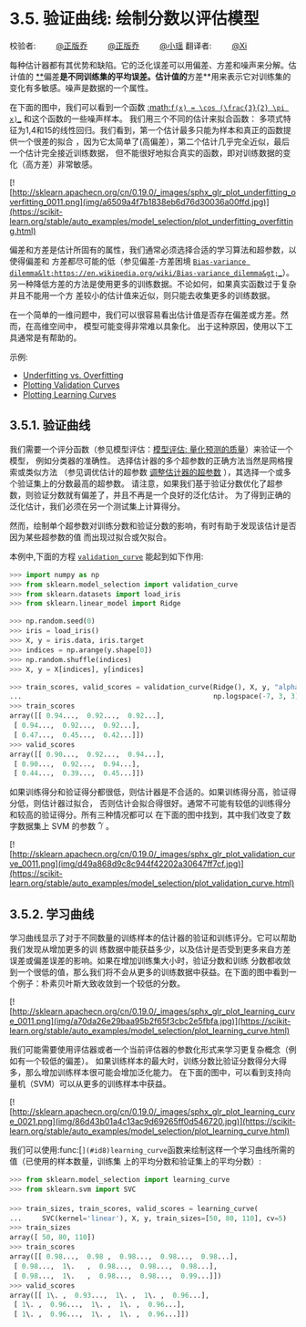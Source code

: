 # 3.5\. 验证曲线: 绘制分数以评估模型

校验者:
        [@正版乔](https://github.com/apachecn/scikit-learn-doc-zh)
        [@正版乔](https://github.com/apachecn/scikit-learn-doc-zh)
        [@小瑶](https://github.com/apachecn/scikit-learn-doc-zh)
翻译者:
        [@Xi](https://github.com/apachecn/scikit-learn-doc-zh)

每种估计器都有其优势和缺陷。它的泛化误差可以用偏差、方差和噪声来分解。估计值的 [**](#id2)偏差**是不同训练集的平均误差。估计值的**方差**用来表示它对训练集的 变化有多敏感。噪声是数据的一个属性。

在下面的图中，我们可以看到一个函数 [:math:`f(x) = \cos (\frac{3}{2} \pi x)`_](#id4) 和这个函数的一些噪声样本。 我们用三个不同的估计来拟合函数： 多项式特征为1,4和15的线性回归。我们看到，第一个估计最多只能为样本和真正的函数提供一个很差的拟合 ，因为它太简单了(高偏差），第二个估计几乎完全近似，最后一个估计完全接近训练数据， 但不能很好地拟合真实的函数，即对训练数据的变化（高方差）非常敏感。

[![http://sklearn.apachecn.org/cn/0.19.0/_images/sphx_glr_plot_underfitting_overfitting_0011.png](img/a6509a4f7b1838eb6d76d30036a00ffd.jpg)](https://scikit-learn.org/stable/auto_examples/model_selection/plot_underfitting_overfitting.html)

偏差和方差是估计所固有的属性，我们通常必须选择合适的学习算法和超参数，以使得偏差和 方差都尽可能的低（参见偏差-方差困境 [`Bias-variance dilemma&lt;https://en.wikipedia.org/wiki/Bias-variance_dilemma&gt;`_](#id10)）。 另一种降低方差的方法是使用更多的训练数据。不论如何，如果真实函数过于复杂并且不能用一个方 差较小的估计值来近似，则只能去收集更多的训练数据。

在一个简单的一维问题中，我们可以很容易看出估计值是否存在偏差或方差。然而，在高维空间中， 模型可能变得非常难以具象化。 出于这种原因，使用以下工具通常是有帮助的。

示例:

*   [Underfitting vs. Overfitting](https://scikit-learn.org/stable/auto_examples/model_selection/plot_underfitting_overfitting.html#sphx-glr-auto-examples-model-selection-plot-underfitting-overfitting-py)
*   [Plotting Validation Curves](https://scikit-learn.org/stable/auto_examples/model_selection/plot_validation_curve.html#sphx-glr-auto-examples-model-selection-plot-validation-curve-py)
*   [Plotting Learning Curves](https://scikit-learn.org/stable/auto_examples/model_selection/plot_learning_curve.html#sphx-glr-auto-examples-model-selection-plot-learning-curve-py)

## 3.5.1\. 验证曲线

我们需要一个评分函数（参见模型评估：[模型评估: 量化预测的质量](model_evaluation.html#model-evaluation)）来验证一个模型， 例如分类器的准确性。 选择估计器的多个超参数的正确方法当然是网格搜索或类似方法 （参见调优估计的超参数 [调整估计器的超参数](grid_search.html#grid-search) ），其选择一个或多个验证集上的分数最高的超参数。 请注意，如果我们基于验证分数优化了超参数，则验证分数就有偏差了，并且不再是一个良好的泛化估计。 为了得到正确的泛化估计，我们必须在另一个测试集上计算得分。

然而，绘制单个超参数对训练分数和验证分数的影响，有时有助于发现该估计是否因为某些超参数的值 而出现过拟合或欠拟合。

本例中,下面的方程 [`validation_curve`](https://scikit-learn.org/stable/modules/generated/sklearn.model_selection.validation_curve.html#sklearn.model_selection.validation_curve "sklearn.model_selection.validation_curve") 能起到如下作用:

```py
>>> import numpy as np
>>> from sklearn.model_selection import validation_curve
>>> from sklearn.datasets import load_iris
>>> from sklearn.linear_model import Ridge

```

```py
>>> np.random.seed(0)
>>> iris = load_iris()
>>> X, y = iris.data, iris.target
>>> indices = np.arange(y.shape[0])
>>> np.random.shuffle(indices)
>>> X, y = X[indices], y[indices]

```

```py
>>> train_scores, valid_scores = validation_curve(Ridge(), X, y, "alpha",
...                                               np.logspace(-7, 3, 3))
>>> train_scores
array([[ 0.94...,  0.92...,  0.92...],
 [ 0.94...,  0.92...,  0.92...],
 [ 0.47...,  0.45...,  0.42...]])
>>> valid_scores
array([[ 0.90...,  0.92...,  0.94...],
 [ 0.90...,  0.92...,  0.94...],
 [ 0.44...,  0.39...,  0.45...]])

```

如果训练得分和验证得分都很低，则估计器是不合适的。如果训练得分高，验证得分低，则估计器过拟合， 否则估计会拟合得很好。通常不可能有较低的训练得分和较高的验证得分。所有三种情况都可以 在下面的图中找到，其中我们改变了数字数据集上 SVM 的参数 ![\gamma](img/6552bde3d3999c1a9728016416932af7.jpg) 。

[![http://sklearn.apachecn.org/cn/0.19.0/_images/sphx_glr_plot_validation_curve_0011.png](img/d49a868d9c8c944f42202a30647ff7cf.jpg)](https://scikit-learn.org/stable/auto_examples/model_selection/plot_validation_curve.html)

## 3.5.2\. 学习曲线

学习曲线显示了对于不同数量的训练样本的估计器的验证和训练评分。它可以帮助我们发现从增加更多的训 练数据中能获益多少，以及估计是否受到更多来自方差误差或偏差误差的影响。如果在增加训练集大小时，验证分数和训练 分数都收敛到一个很低的值，那么我们将不会从更多的训练数据中获益。在下面的图中看到一个例子：朴素贝叶斯大致收敛到一个较低的分数。

[![http://sklearn.apachecn.org/cn/0.19.0/_images/sphx_glr_plot_learning_curve_0011.png](img/a70da26e29baa95b2f65f3cbc2e5fbfa.jpg)](https://scikit-learn.org/stable/auto_examples/model_selection/plot_learning_curve.html)

我们可能需要使用评估器或者一个当前评估器的参数化形式来学习更复杂概念（例如有一个较低的偏差）。 如果训练样本的最大时，训练分数比验证分数得分大得多，那么增加训练样本很可能会增加泛化能力。 在下面的图中，可以看到支持向量机（SVM）可以从更多的训练样本中获益。

[![http://sklearn.apachecn.org/cn/0.19.0/_images/sphx_glr_plot_learning_curve_0021.png](img/86d43b01a4c13ac9d69265ff0d546720.jpg)](https://scikit-learn.org/stable/auto_examples/model_selection/plot_learning_curve.html)

我们可以使用:func:[`](#id8)learning_curve`函数来绘制这样一个学习曲线所需的值（已使用的样本数量，训练集 上的平均分数和验证集上的平均分数）:

```py
>>> from sklearn.model_selection import learning_curve
>>> from sklearn.svm import SVC

>>> train_sizes, train_scores, valid_scores = learning_curve(
...     SVC(kernel='linear'), X, y, train_sizes=[50, 80, 110], cv=5)
>>> train_sizes
array([ 50, 80, 110])
>>> train_scores
array([[ 0.98...,  0.98 ,  0.98...,  0.98...,  0.98...],
 [ 0.98...,  1\.   ,  0.98...,  0.98...,  0.98...],
 [ 0.98...,  1\.   ,  0.98...,  0.98...,  0.99...]])
>>> valid_scores
array([[ 1\. ,  0.93...,  1\. ,  1\. ,  0.96...],
 [ 1\. ,  0.96...,  1\. ,  1\. ,  0.96...],
 [ 1\. ,  0.96...,  1\. ,  1\. ,  0.96...]])

```